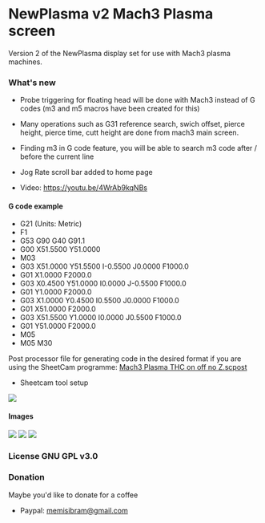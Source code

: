 # NewPlasma v2 Mach3 Plasma screen 
Version 2 of the NewPlasma display set for use with Mach3 plasma machines.

### What's new
  - Probe triggering for floating head will be done with Mach3 instead of G codes (m3 and m5 macros have been created for this)
  - Many operations such as G31 reference search, swich offset, pierce height, pierce time, cutt height are done from mach3 main screen.
  - Finding m3 in G code feature, you will be able to search m3 code after / before the current line
  - Jog Rate scroll bar added to home page

 - Video: https://youtu.be/4WrAb9kqNBs

#### G code example
- G21 (Units: Metric)
- F1
- G53 G90 G40 G91.1
- G00 X51.5500 Y51.0000
- M03
- G03 X51.0000 Y51.5500 I-0.5500 J0.0000 F1000.0
- G01 X1.0000 F2000.0
- G03 X0.4500 Y51.0000 I0.0000 J-0.5500 F1000.0
- G01 Y1.0000 F2000.0
- G03 X1.0000 Y0.4500 I0.5500 J0.0000 F1000.0
- G01 X51.0000 F2000.0
- G03 X51.5500 Y1.0000 I0.0000 J0.5500 F1000.0
- G01 Y51.0000 F2000.0
- M05
- M05 M30

Post processor file for generating code in the desired format if you are using the SheetCam programme: [Mach3 Plasma THC on off no Z.scpost](https://github.com/memisibram/NewPlasma_v2_set_for_Mach3/tree/main/SheetCam%20%20Post%20processor)
- Sheetcam tool setup

![](https://github.com/memisibram/NewPlasma_v2_set_for_Mach3/blob/main/sheetcamtoolset.png)

#### Images
![](https://github.com/memisibram/NewPlasma_v2_set_for_Mach3/blob/main/Bitmaps/NewPlasma/PlasmaMain.jpg)
![](https://github.com/memisibram/NewPlasma_v2_set_for_Mach3/blob/main/Bitmaps/NewPlasma/PlasmaMainFull.jpg)
![](https://github.com/memisibram/NewPlasma_v2_set_for_Mach3/blob/main/Bitmaps/NewPlasma/bg_angle_fin.jpg)

### License GNU GPL v3.0

### Donation

Maybe you'd like to donate for a coffee
  -  Paypal: memisibram@gmail.com
